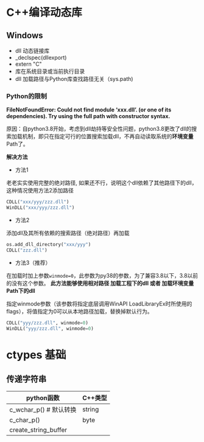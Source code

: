 # C++编译动态库

## Windows

- dll 动态链接库
- _declspec(dllexport)
- extern "C"
- 库在系统目录或当前执行目录
- dll 加载路径与Python库查找路径无关（sys.path)

### Python的限制

**FileNotFoundError: Could not find module ‘xxx.dll’. (or one of its dependencies). Try using the full path with constructor syntax.**

原因：自python3.8开始，考虑到dll劫持等安全性问题，python3.8更改了dll的搜索加载机制，即只在指定可行的位置搜索加载dll，不再自动读取系统的**环境变量**Path了。

**解决方法**

- 方法1

老老实实使用完整的绝对路径,
如果还不行，说明这个dll依赖了其他路径下的dll，这种情况使用方法2添加路径

```python
CDLL("xxx/yyy/zzz.dll")
WinDLL("xxx/yyy/zzz.dll")
```

- 方法2

添加dll及其所有依赖的搜索路径（绝对路径）再加载

```python
os.add_dll_directory("xxx/yyy")
CDLL("zzz.dll")
```

- 方法3（推荐）

在加载时加上参数`winmode=0`，此参数为py38的参数，为了兼容3.8以下，3.8以前的没有这个参数。
**此方法能够使用相对路径 加载工程下的dll 或者 加载环境变量Path下的dll**

指定winmode参数（该参数将指定底层调用WinAPI LoadLibraryEx时所使用的flags），将值指定为0可以从本地路径加载，替换掉默认行为。

```python
CDLL("yyy/zzz.dll", winmode=0)
WinDLL("yyy/zzz.dll", winmode=0)
```

# ctypes 基础

## 传递字符串

| python函数              | C++类型 |
| ----------------------- | ------- |
| c_wchar_p()  # 默认转换 | string  |
| c_char_p()              | byte    |
| create_string_buffer    |         |

